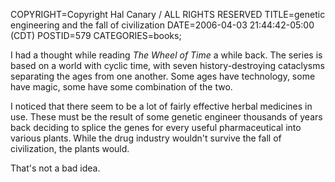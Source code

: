 COPYRIGHT=Copyright Hal Canary / ALL RIGHTS RESERVED
TITLE=genetic engineering and the fall of civilization
DATE=2006-04-03 21:44:42-05:00 (CDT)
POSTID=579
CATEGORIES=books;

I had a thought while reading _The Wheel of Time_ a while back. The series is based on a world with cyclic time, with seven history-destroying cataclysms separating the ages from one another. Some ages have technology, some have magic, some have some combination of the two.

I noticed that there seem to be a lot of fairly effective herbal medicines in use. These must be the result of some genetic engineer thousands of years back deciding to splice the genes for every useful pharmaceutical into various plants. While the drug industry wouldn't survive the fall of civilization, the plants would.

That's not a bad idea.
